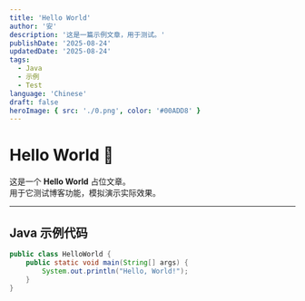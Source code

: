 ```yaml
---
title: 'Hello World'
author: '安'
description: '这是一篇示例文章，用于测试。'
publishDate: '2025-08-24'
updatedDate: '2025-08-24'
tags:
  - Java
  - 示例
  - Test
language: 'Chinese'
draft: false
heroImage: { src: './0.png', color: '#00ADD8' }
---
```


# Hello World 🎉

这是一个 **Hello World** 占位文章。  
用于它测试博客功能，模拟演示实际效果。

---

## Java 示例代码

```java
public class HelloWorld {
    public static void main(String[] args) {
        System.out.println("Hello, World!");
    }
}
